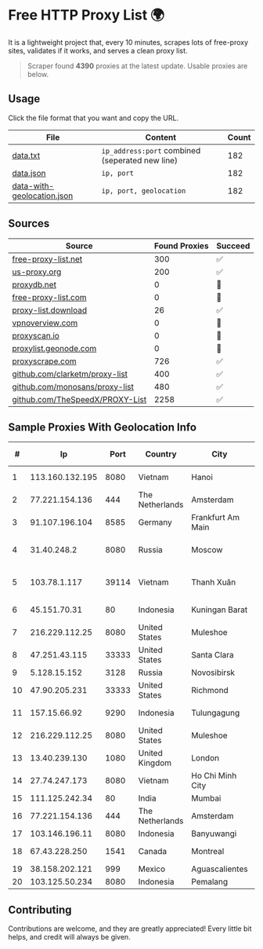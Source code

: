 
# Free HTTP Proxy List 🌍

It is a lightweight project that, every 10 minutes, scrapes lots of free-proxy sites, validates if it works, and serves a clean proxy list.


> Scraper found **4390** proxies at the latest update. Usable proxies are below.

## Usage

Click the file format that you want and copy the URL.


|File|Content|Count|
|----|-------|-----|
|[data.txt](https://raw.githubusercontent.com/themiralay/Proxy-List-World/master/data.txt)|`ip_address:port` combined (seperated new line)|182|
|[data.json](https://raw.githubusercontent.com/themiralay/Proxy-List-World/master/data.json)|`ip, port`|182|
|[data-with-geolocation.json](https://raw.githubusercontent.com/themiralay/Proxy-List-World/master/data-with-geolocation.json)|`ip, port, geolocation`|182|

## Sources

|Source|Found Proxies|Succeed|
|------|-------------|-------|
|[free-proxy-list.net](https://free-proxy-list.net)|300|✅|
|[us-proxy.org](https://www.us-proxy.org)|200|✅|
|[proxydb.net](http://proxydb.net)|0|🚫|
|[free-proxy-list.com](https://free-proxy-list.com/?page=&port=&type%5B%5D=http&type%5B%5D=https&up_time=0&search=Search)|0|🚫|
|[proxy-list.download](https://www.proxy-list.download/HTTP)|26|✅|
|[vpnoverview.com](https://vpnoverview.com/privacy/anonymous-browsing/free-proxy-servers)|0|🚫|
|[proxyscan.io](https://www.proxyscan.io)|0|🚫|
|[proxylist.geonode.com](https://proxylist.geonode.com/api/proxy-list?limit=300&page=1&sort_by=lastChecked&sort_type=desc&protocols=http,https)|0|🚫|
|[proxyscrape.com](https://api.proxyscrape.com/v2/?request=displayproxies&protocol=http&timeout=10000&country=all&ssl=all&anonymity=all)|726|✅|
|[github.com/clarketm/proxy-list](https://raw.githubusercontent.com/clarketm/proxy-list/master/proxy-list-raw.txt)|400|✅|
|[github.com/monosans/proxy-list](https://raw.githubusercontent.com/monosans/proxy-list/main/proxies/http.txt)|480|✅|
|[github.com/TheSpeedX/PROXY-List](https://raw.githubusercontent.com/TheSpeedX/PROXY-List/master/http.txt)|2258|✅|


## Sample Proxies With Geolocation Info

|#|Ip|Port|Country|City|Internet Service Provider|
|-|--|----|-------|----|-------------------------|
|1|113.160.132.195|8080|Vietnam|Hanoi|VietNam Post and Telecom Corporation|
|2|77.221.154.136|444|The Netherlands|Amsterdam|Aeza International LTD|
|3|91.107.196.104|8585|Germany|Frankfurt Am Main|Hetzner Online AG|
|4|31.40.248.2|8080|Russia|Moscow|"Cloud Technologies" LLC trading as Cloud.ru|
|5|103.78.1.117|39114|Vietnam|Thanh Xuân|Megacore Technology Company Limited|
|6|45.151.70.31|80|Indonesia|Kuningan Barat|PT Perwira Media Solusi|
|7|216.229.112.25|8080|United States|Muleshoe|Five Area Systems, LLC|
|8|47.251.43.115|33333|United States|Santa Clara|Alibaba Cloud LLC|
|9|5.128.15.152|3128|Russia|Novosibirsk|Novotelecom Ltd|
|10|47.90.205.231|33333|United States|Richmond|Alibaba.com LLC|
|11|157.15.66.92|9290|Indonesia|Tulungagung|PT Trimitra Aditama Koneksindo|
|12|216.229.112.25|8080|United States|Muleshoe|Five Area Systems, LLC|
|13|13.40.239.130|1080|United Kingdom|London|Amazon Technologies Inc.|
|14|27.74.247.173|8080|Vietnam|Ho Chi Minh City|Newass2011xDSLHN|
|15|111.125.242.34|80|India|Mumbai|NIXI|
|16|77.221.154.136|444|The Netherlands|Amsterdam|Aeza International LTD|
|17|103.146.196.11|8080|Indonesia|Banyuwangi|RIYADNETWORK|
|18|67.43.228.250|1541|Canada|Montreal|GloboTech Communications|
|19|38.158.202.121|999|Mexico|Aguascalientes|Onfiber SA De CV|
|20|103.125.50.234|8080|Indonesia|Pemalang|PT. Eka Mas Republik|



## Contributing

Contributions are welcome, and they are greatly appreciated! Every
little bit helps, and credit will always be given.


